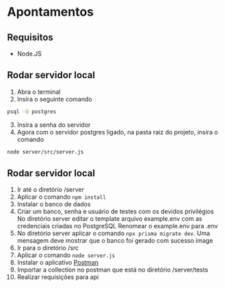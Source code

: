 # Apontamentos

## Requisitos

- Node.JS

## Rodar servidor local

1. Abra o terminal
2. Insira o seguinte comando 
```bash
psql -U postgres
```
3. Insira a senha do servidor
4. Agora com o servidor postgres ligado, na pasta raiz do projeto, insira o comando 
```bash
node server/src/server.js
```

## Rodar servidor local

1.  Ir até o diretório /server
2.  Aplicar o comando  `npm install`
3.  Instalar o banco de dados
4.  Criar um banco, senha e usuário de testes com os devidos privilégios No diretório server editar o template arquivo example.env com as credenciais criadas no PostgreSQL Renomear o example.env para .env
5.  No diretório server aplicar o comando  `npx prisma migrate dev`. Uma mensagem deve mostrar que o banco foi gerado com sucesso image
6.  Ir para o diretório /src
7.  Aplicar o comando  `node server.js`
8.  Instalar o aplicativo  [Postman](https://dl.pstmn.io/download/latest/win64)
9.  Importar a collection no postman que está no diretório /server/tests
10.  Realizar requisições para api

<!--stackedit_data:
eyJoaXN0b3J5IjpbLTEzNjg0MDQ0NDcsMTMxMzU4NjcxNCwtMT
IyNzk4NjA4NF19
-->